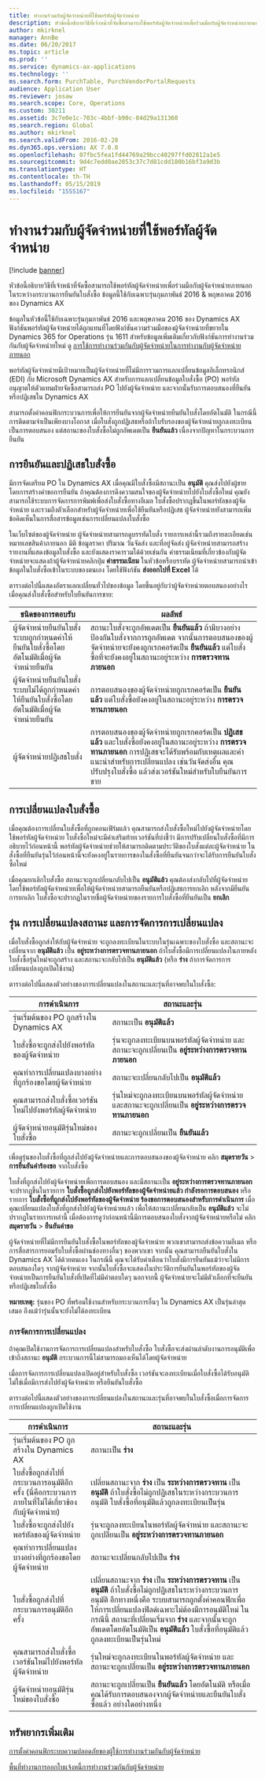```yaml
---
title: ทำงานร่วมกับผู้จัดจำหน่ายที่ใช้พอร์ทัลผู้จัดจำหน่าย
description: หัวข้อนี้อธิบายวิธีที่เจ้าหน้าที่จัดซื้อสามารถใช้พอร์ทัลผู้จัดจำหน่ายเพื่อร่วมมือกับผู้จัดจำหน่ายภายนอกในระหว่างกระบวนการยืนยันใบสั่งซื้อ ข้อมูลนี้ใช้กับเฉพาะรุ่นกุมภาพันธ์ 2016 &amp; พฤษภาคม 2016 ของ Dynamics AX
author: mkirknel
manager: AnnBe
ms.date: 06/20/2017
ms.topic: article
ms.prod: ''
ms.service: dynamics-ax-applications
ms.technology: ''
ms.search.form: PurchTable, PurchVendorPortalRequests
audience: Application User
ms.reviewer: josaw
ms.search.scope: Core, Operations
ms.custom: 30211
ms.assetid: 3c7e0e1c-703c-4bbf-b90c-84d29a131360
ms.search.region: Global
ms.author: mkirknel
ms.search.validFrom: 2016-02-28
ms.dyn365.ops.version: AX 7.0.0
ms.openlocfilehash: 07fbc5fea1fd44769a29bcc40297ffd02812a1e5
ms.sourcegitcommit: 9d4c7edd0ae2053c37c7d81cdd180b16bf3a9d3b
ms.translationtype: HT
ms.contentlocale: th-TH
ms.lasthandoff: 05/15/2019
ms.locfileid: "1555167"
---
```

# <a name="collaborate-with-vendors-by-using-the-vendor-portal"></a>ทำงานร่วมกับผู้จัดจำหน่ายที่ใช้พอร์ทัลผู้จัดจำหน่าย

[!include [banner](../includes/banner.md)]

หัวข้อนี้อธิบายวิธีที่เจ้าหน้าที่จัดซื้อสามารถใช้พอร์ทัลผู้จัดจำหน่ายเพื่อร่วมมือกับผู้จัดจำหน่ายภายนอกในระหว่างกระบวนการยืนยันใบสั่งซื้อ ข้อมูลนี้ใช้กับเฉพาะรุ่นกุมภาพันธ์ 2016 &amp; พฤษภาคม 2016 ของ Dynamics AX

ข้อมูลในหัวข้อนี้ใช้กับเฉพาะรุ่นกุมภาพันธ์ 2016 และพฤษภาคม 2016 ของ Dynamics AX ฟังก์ชันพอร์ทัลผู้จัดจำหน่ายได้ถูกแทนที่โดยฟังก์ชันความร่วมมือของผู้จัดจำหน่ายที่ขยายใน Dynamics 365 for Operations รุ่น 1611 สำหรับข้อมูลเพิ่มเติมเกี่ยวกับฟังก์ชันการทำงานร่วมกันกับผู้จัดจำหน่ายใหม่ ดู [การใช้การทำงานร่วมกันกับผู้จัดจำหน่ายในการทำงานกับผู้จัดจำหน่ายภายนอก](vendor-collaboration-work-external-vendors.md)  

พอร์ทัลผู้จัดจำหน่ายมีเป้าหมายเป็นผู้จัดจำหน่ายที่ไม่มีการรวมการแลกเปลี่ยนข้อมูลอิเล็กทรอนิกส์ (EDI) กับ Microsoft Dynamics AX สำหรับการแลกเปลี่ยนข้อมูลใบสั่งซื้อ (PO) พอร์ทัลอนุญาตให้ตัวแทนฝ่ายจัดซื้อสามารถส่ง PO ไปยังผู้จัดจำหน่าย และจากนั้นรับการตอบสนองที่ยืนยันหรือปฏิเสธใน Dynamics AX  

สามารถตั้งค่าคอนฟิกกระบวนการเพื่อให้การยืนยันจากผู้จัดจำหน่ายยืนยันใบสั่งโดยอัตโนมัติ ในกรณีนี้ การติดตามจำเป็นเพียงบางโอกาส เมื่อใบสั่งถูกปฏิเสธหรือถ้าใบรับรองของผู้จัดจำหน่ายถูกลงทะเบียนเป็นการตอบสนอง แต่สถานะของใบสั่งซื้อไม่ถูกอัพเดตเป็น **ยืนยันแล้ว** เนื่องจากปัญหาในกระบวนการยืนยัน

## <a name="po-confirmation-and-rejection"></a>การยืนยันและปฏิเสธใบสั่งซื้อ
มีการจัดเตรียม PO ใน Dynamics AX เมื่อคุณมีใบสั่งซื้อมีสถานะเป็น **อนุมัติ** คุณส่งไปยังผู้ขาย โดยการสร้างคำขอการยืนยัน ถ้าคุณต้องการดึงความสนใจของผู้จัดจำหน่ายไปยังใบสั่งซื้อใหม่ คุณยังสามารถใช้ระบบการจัดการการพิมพ์เพื่อส่งใบสั่งซื้อทางอีเมล ใบสั่งซื้อปรากฏขึ้นในพอร์ทัลของผู้จัดจำหน่าย และรวมถึงตัวเลือกสำหรับผู้จัดจำหน่ายเพื่อใช้ยืนยันหรือปฏิเสธ ผู้จัดจำหน่ายยังสามารถเพิ่มข้อคิดเห็นในการสื่อสารข้อมูลเช่นการเปลี่ยนแปลงใบสั่งซื้อ  

ในเว็บไซต์ของผู้จัดจำหน่าย ผู้จัดจำหน่ายสามารถดูบรรทัดใบสั่ง รายการเหล่านี้รวมถึงรายละเอียดเช่นหมายเลขสินค้าภายนอก มิติ ข้อมูลราคา ปริมาณ วันจัดส่ง และที่อยู่จัดส่ง ผู้จัดจำหน่ายสามารถสร้างรายงานที่แสดงข้อมูลใบสั่งซื้อ และยังแสดงราคารวมได้ด้วยเช่นกัน ค่าธรรมเนียมที่เกี่ยวข้องกับผู้จัดจำหน่ายจะแสดงถ้าผู้จัดจำหน่ายคลิกปุ่ม **ค่าธรรมเนียม** ในหัวข้อหรือบรรทัด ผู้จัดจำหน่ายสามารถนำเข้าข้อมูลในใบสั่งซื้อเข้าในระบบของตนเอง โดยใช้ฟังก์ชัน **ส่งออกไปที่ Excel** ได้  

ตารางต่อไปนี้แสดงอัตราแลกเปลี่ยนทั่วไปของข้อมูล โดยขึ้นอยู่กับว่าผู้จัดจำหน่ายตอบสนองอย่างไรเมื่อคุณส่งใบสั่งซื้อสำหรับใบยืนยันการขาย:

| ชนิดของการตอบรับ                                                                                                  | ผลลัพธ์                                                                                                                                                                                                                                                                                          |
|-------------------------------------------------------------------------------------------------------------------|-------------------------------------------------------------------------------------------------------------------------------------------------------------------------------------------------------------------------------------------------------------------------------------------------|
| ผู้จัดจำหน่ายยืนยันใบสั่ง ระบบถูกกำหนดค่าให้ยืนยันใบสั่งซื้อโดยอัตโนมัติเมื่อผู้จัดจำหน่ายยืนยัน    | สถานะใบสั่งจะถูกอัพเดตเป็น **ยืนยันแล้ว** ถ้ามีบางอย่างป้องกันใบสั่งจากการถูกอัพเดต จากนั้นการตอบสนองของผู้จัดจำหน่ายจะยังคงถูกเรกคอร์ดเป็น **ยืนยันแล้ว** แต่ใบสั่งซื้อที่จะยังคงอยู่ในสถานะอยู่ระหว่าง **การตรวจทานภายนอก**                                                                       |
| ผู้จัดจำหน่ายยืนยันใบสั่ง ระบบไม่ได้ถูกกำหนดค่าให้ยืนยันใบสั่งซื้อโดยอัตโนมัติเมื่อผู้จัดจำหน่ายยืนยัน | การตอบสนองของผู้จัดจำหน่ายถูกเรกคอร์ดเป็น **ยืนยันแล้ว** แต่ใบสั่งซื้อยังคงอยู่ในสถานะอยู่ระหว่าง **การตรวจทานภายนอก**                                                                                                                                                                                      |
| ผู้จัดจำหน่ายปฏิเสธใบสั่ง                                                                                     | การตอบสนองของผู้จัดจำหน่ายถูกเรกคอร์ดเป็น **ปฏิเสธแล้ว** และใบสั่งซื้อยังคงอยู่ในสถานะอยู่ระหว่าง **การตรวจทานภายนอก** การปฏิเสธจะได้รับพร้อมกับเหตุผลและคำแนะนำสำหรับการเปลี่ยนแปลง เช่นวันจัดส่งอื่น คุณปรับปรุงใบสั่งซื้อ แล้วส่งเวอร์ชันใหม่สำหรับใบยืนยันการขาย |

## <a name="changes-to-a-po"></a>การเปลี่ยนแปลงใบสั่งซื้อ
เมื่อคุณต้องการเปลี่ยนใบสั่งซื้อที่ถูกคอนเฟิร์มแล้ว คุณสามารถส่งใบสั่งซื้อใหม่ไปยังผู้จัดจำหน่ายโดยใช้พอร์ทัลผู้จัดจำหน่าย ใบสั่งซื้อใหม่จะมีคำเสริมท้ายเวอร์ชันที่บ่งชี้ว่า มีการปรับเปลี่ยนใบสั่งซื้อที่มีการอธิบายไว้ก่อนหน้านี้ พอร์ทัลผู้จัดจำหน่ายช่วยให้สามารถติดตามประวัติของใบสั่งแต่ละผู้จัดจำหน่าย ในสั่งซื้อที่ยืนยันรุ่นไว้ก่อนหน้านี้จะยังคงอยู่ในรายการของในสั่งซื้อที่ยืนยันจนกว่าจะได้รับการยืนยันใบสั่งซื้อใหม่  

เมื่อคุณยกเลิกใบสั่งซื้อ สถานะจะถูกเปลี่ยนกลับไปเป็น **อนุมัติแล้ว** คุณต้องส่งกลับไปที่ผู้จัดจำหน่ายโดยใช้พอร์ทัลผู้จัดจำหน่ายเพื่อให้ผู้จัดจำหน่ายสามารถยืนยันหรือปฏิเสธการยกเลิก หลังจากมียืนยันการยกเลิก ใบสั่งซื้อจะปรากฏในรายชื่อผู้จัดจำหน่ายของรายการใบสั่งซื้อที่ยืนยันเป็น **ยกเลิก**

## <a name="versions-status-transitions-and-change-management"></a>รุ่น การเปลี่ยนแปลงสถานะ และการจัดการการเปลี่ยนแปลง
เมื่อใบสั่งซื้อถูกส่งให้กับผู้จัดจำหน่าย จะถูกลงทะเบียนในระบบในรุ่นเฉพาะของใบสั่งซื้อ และสถานะจะเปลี่ยนจาก **อนุมัติแล้ว** เป็น **อยู่ระหว่างการตรวจทานภายนอก** ถ้าใบสั่งซื้อมีการเปลี่ยนแปลงในภายหลัง ใบสั่งซื้อรุ่นใหม่จะถูกสร้าง และสถานะจะกลับไปเป็น **อนุมัติแล้ว** (หรือ **ร่าง** ถ้าการจัดการการเปลี่ยนแปลงถูกเปิดใช้งาน)  

ตารางต่อไปนี้แสดงตัวอย่างของการเปลี่ยนแปลงในสถานะและรุ่นที่อาจพบในใบสั่งซื้อ:

| การดำเนินการ                                                   | สถานะและรุ่น                                                                                    |
|----------------------------------------------------------|-------------------------------------------------------------------------------------------------------|
| รุ่นเริ่มต้นของ PO ถูกสร้างใน Dynamics AX | สถานะเป็น **อนุมัติแล้ว**                                                                           |
| ใบสั่งซื้อจะถูกส่งไปยังพอร์ทัลของผู้จัดจำหน่าย                     | รุ่นจะถูกลงทะเบียนบนพอร์ทัลผู้จัดจำหน่าย และสถานะจะถูกเปลี่ยนเป็น **อยู่ระหว่างการตรวจทานภายนอก**    |
| คุณทำการเปลี่ยนแปลงบางอย่างที่ถูกร้องขอโดยผู้จัดจำหน่าย  | สถานะจะเปลี่ยนกลับไปเป็น **อนุมัติแล้ว**                                                            |
| คุณสามารถส่งใบสั่งซื้อเวอร์ชันใหม่ไปยังพอร์ทัลผู้จัดจำหน่าย | รุ่นใหม่จะถูกลงทะเบียนบนพอร์ทัลผู้จัดจำหน่าย และสถานะจะถูกเปลี่ยนเป็น **อยู่ระหว่างการตรวจทานภายนอก** |
| ผู้จัดจำหน่ายอนุมัติรุ่นใหม่ของใบสั่งซื้อ           | สถานะจะถูกเปลี่ยนเป็น **ยืนยันแล้ว**                                                                |

เพื่อดูรุ่นของใบสั่งซื้อที่ถูกส่งไปยังผู้จัดจำหน่ายและการตอบสนองของผู้จัดจำหน่าย คลิก **สมุดรายวัน** &gt; **การยืนยันคำร้องขอ** จากใบสั่งซื้อ  

ใบสั่งที่ถูกส่งไปยังผู้จัดจำหน่ายเพื่อการตอบสนอง และมีสถานะเป็น **อยู่ระหว่างการตรวจทานภายนอก** จะปรากฏขึ้นในรายการ **ใบสั่งซื้อถูกส่งไปยังพอร์ทัลของผู้จัดจำหน่ายแล้ว กำลังรอการตอบสนอง** หรือรายการ **ใบสั่งซื้อที่ถูกส่งไปยังพอร์ทัลของผู้จัดจำหน่าย ร้องขอการตอบสนองสำหรับการดำเนินการ** เมื่อคุณเปลี่ยนแปลงใบสั่งที่ถูกส่งไปยังผู้จัดจำหน่ายแล้ว เพื่อให้สถานะเปลี่ยนกลับเป็น **อนุมัติแล้ว** จะไม่ปรากฏในรายการเหล่านี้ เมื่อต้องการดูว่าก่อนหน้านี้มีการตอบสนองใบสั่งจากผู้จัดจำหน่ายหรือไม่ คลิก **สมุดรายวัน** &gt; **ยืนยันคำขอ**  

ผู้จัดจำหน่ายที่ไม่มีการยืนยันใบสั่งซื้อในพอร์ทัลของผู้จัดจำหน่าย พวกเขาสามารถส่งข้อความอีเมล หรือการสื่อสารการยอมรับใบสั่งซื้อผ่านช่องทางอื่นๆ ของพวกเขา จากนั้น คุณสามารถยืนยันใบสั่งใน Dynamics AX ได้ด้วยตนเอง ในกรณีนี้ คุณจะได้รับคำเตือนว่าใบสั่งมีการยืนยันแม้ว่าจะไม่มีการตอบสนองใดๆ จากผู้จัดจำหน่าย จากนั้นใบสั่งซื้อจะแสดงในประวัติการยืนยันในพอร์ทัลของผู้จัดจำหน่ายเป็นการยืนยันใบสั่งที่เปิดที่ไม่มีคำตอบใดๆ นอกจากนี้ ผู้จัดจำหน่ายจะไม่มีตัวเลือกที่จะยืนยันหรือปฏิเสธใบสั่งซื้อ  

**หมายเหตุ:** รุ่นของ PO ที่พร้อมใช้งานสำหรับกระบวนการอื่นๆ ใน Dynamics AX เป็นรุ่นล่าสุดเสมอ ถึงแม้ว่ารุ่นนั้นจะยังไม่ได้ลงทะเบียน

### <a name="change-management"></a>การจัดการการเปลี่ยนแปลง

ถ้าคุณเปิดใช้งานการจัดการการเปลี่ยนแปลงสำหรับใบสั่งซื้อ ใบสั่งซื้อจะส่งผ่านลำดับงานการอนุมัติเพื่อเข้าถึงสถานะ **อนุมัติ** กระบวนการนี้ไม่สามารถมองเห็นได้โดยผู้จัดจำหน่าย  

เมื่อการจัดการการเปลี่ยนแปลงเปิดอยู่สำหรับใบสั่งซื้อ เวอร์ชันจะลงทะเบียนเมื่อใบสั่งซื้อได้รับอนุมัติ ไม่ใช่เมื่อมีการส่งไปยังผู้จัดจำหน่าย หรือยืนยันใบสั่งซื้อ  

ตารางต่อไปนี้แสดงตัวอย่างของการเปลี่ยนแปลงในสถานะและรุ่นที่อาจพบในใบสั่งซื้อเมื่อการจัดการการเปลี่ยนแปลงถูกเปิดใช้งาน


|                                                    การดำเนินการ                                                     |                                                                                                                                                                                                                      สถานะและรุ่น                                                                                                                                                                                                                      |
|---------------------------------------------------------------------------------------------------------------|--------------------------------------------------------------------------------------------------------------------------------------------------------------------------------------------------------------------------------------------------------------------------------------------------------------------------------------------------------------------------------------------------------------------------------------------------------------|
|                           รุ่นเริ่มต้นของ PO ถูกสร้างใน Dynamics AX                            |                                                                                                                                                                                                            สถานะเป็น <strong>ร่าง</strong>                                                                                                                                                                                                             |
| ใบสั่งซื้อถูกส่งไปที่กระบวนการอนุมัติอีกครั้ง (นี่คือกระบวนการภายในที่ไม่ได้เกี่ยวข้องกับผู้จัดจำหน่าย) |                                                                                                                        เปลี่ยนสถานะจาก <strong>ร่าง</strong> เป็น <strong>ระหว่างการตรวจทาน</strong> เป็น <strong>อนุมัติ</strong> ถ้าใบสั่งซื้อไม่ถูกปฏิเสธในระหว่างกระบวนการอนุมัติ ใบสั่งซื้อที่อนุมัติแล้วถูกลงทะเบียนเป็นรุ่น                                                                                                                        |
|                                      ใบสั่งซื้อจะถูกส่งไปยังพอร์ทัลของผู้จัดจำหน่าย                                      |                                                                                                                                                                      รุ่นจะถูกลงทะเบียนในพอร์ทัลผู้จัดจำหน่าย และสถานะจะถูกเปลี่ยนเป็น <strong>อยู่ระหว่างการตรวจทานภายนอก</strong>                                                                                                                                                                       |
|                            คุณทำการเปลี่ยนแปลงบางอย่างที่ถูกร้องขอโดยผู้จัดจำหน่าย                            |                                                                                                                                                                                                    สถานะจะเปลี่ยนกลับไปเป็น <strong>ร่าง</strong>                                                                                                                                                                                                     |
|                              ใบสั่งซื้อถูกส่งไปที่กระบวนการอนุมัติอีกครั้ง                               | เปลี่ยนสถานะจาก <strong>ร่าง</strong> เป็น <strong>ระหว่างการตรวจทาน</strong> เป็น <strong>อนุมัติ</strong> ถ้าใบสั่งซื้อไม่ถูกปฏิเสธในระหว่างกระบวนการอนุมัติ อีกทางหนึ่งคือ ระบบสามารถถูกตั้งค่าคอนฟิกเพื่อให้การเปลี่ยนแปลงฟิลด์เฉพาะไม่ต้องมีการอนุมัติใหม่ ในกรณีนี้ สถานะที่เปลี่ยนเริ่มจาก <strong>ร่าง</strong> และจากนั้นจะถูกอัพเดตโดยอัตโนมัติเป็น <strong>อนุมัติแล้ว</strong> ใบสั่งซื้อที่อนุมัติแล้วถูกลงทะเบียนเป็นรุ่นใหม่ |
|                           คุณสามารถส่งใบสั่งซื้อเวอร์ชันใหม่ไปยังพอร์ทัลผู้จัดจำหน่าย                            |                                                                                                                                                                    รุ่นใหม่จะถูกลงทะเบียนในพอร์ทัลผู้จัดจำหน่าย และสถานะจะถูกเปลี่ยนเป็น <strong>อยู่ระหว่างการตรวจทานภายนอก</strong>                                                                                                                                                                     |
|                                ผู้จัดจำหน่ายอนุมัติรุ่นใหม่ของใบสั่งซื้อ                                 |                                                                                                                                                     สถานะจะถูกเปลี่ยนเป็น <strong>ยืนยันแล้ว</strong> โดยอัตโนมัติ หรือเมื่อคุณได้รับการตอบสนองจากผู้จัดจำหน่ายและยืนยันใบสั่งซื้อแล้ว อย่างใดอย่างหนึ่ง                                                                                                                                                     |

<a name="additional-resources"></a>ทรัพยากรเพิ่มเติม
--------

[การตั้งค่าคอนฟิกระบบความปลอดภัยของผู้ใช้การทำงานร่วมกันกับผู้จัดจำหน่าย](configure-security-vendor-portal-users.md)

[พื้นที่ทำงานการออกใบแจ้งหนี้การทำงานร่วมกันกับผู้จัดจำหน่าย](../../financials/accounts-payable/vendor-portal-invoicing-workspace.md)



